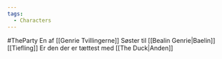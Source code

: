 ```yaml
---
tags:
  - Characters
---
```

#TheParty 
En af [[Genrie Tvillingerne]]
Søster til [[Bealin Genrie|Baelin]]
[[Tiefling]]
Er den der er tættest med [[The Duck|Anden]]
